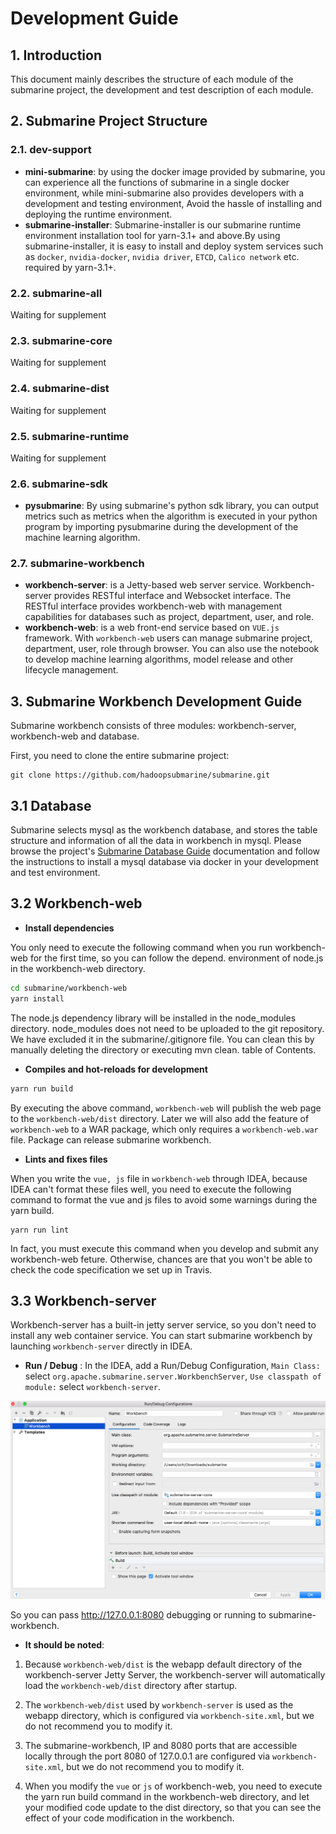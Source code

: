 <!--
   Licensed to the Apache Software Foundation (ASF) under one or more
   contributor license agreements.  See the NOTICE file distributed with
   this work for additional information regarding copyright ownership.
   The ASF licenses this file to You under the Apache License, Version 2.0
   (the "License"); you may not use this file except in compliance with
   the License.  You may obtain a copy of the License at
   http://www.apache.org/licenses/LICENSE-2.0
   Unless required by applicable law or agreed to in writing, software
   distributed under the License is distributed on an "AS IS" BASIS,
   WITHOUT WARRANTIES OR CONDITIONS OF ANY KIND, either express or implied.
   See the License for the specific language governing permissions and
   limitations under the License.
-->
# Development Guide

## 1. Introduction

This document mainly describes the structure of each module of the submarine 
project, the development and test description of each module.

## 2. Submarine Project Structure

### 2.1. dev-support

+ **mini-submarine**: by using the docker image provided by submarine, you can 
experience all the functions of submarine in a single docker environment, while 
mini-submarine also provides developers with a development and testing 
environment, Avoid the hassle of installing and deploying the runtime 
environment.
+ **submarine-installer**: Submarine-installer is our submarine runtime 
environment installation tool for yarn-3.1+ and above.By using 
submarine-installer, it is easy to install and deploy system services such as
`docker`, `nvidia-docker`, `nvidia driver`, `ETCD`, `Calico network` etc. 
required by yarn-3.1+.

### 2.2. submarine-all

Waiting for supplement

### 2.3. submarine-core

Waiting for supplement

### 2.4. submarine-dist

Waiting for supplement

### 2.5. submarine-runtime

Waiting for supplement

### 2.6. submarine-sdk
+ **pysubmarine**: By using submarine's python sdk library, you can output 
metrics such as metrics when the algorithm is executed in your python program by
importing pysubmarine during the development of the machine learning algorithm.

### 2.7. submarine-workbench
+ **workbench-server**: is a Jetty-based web server service. Workbench-server 
provides RESTful interface and Websocket interface. The RESTful interface 
provides workbench-web with management capabilities for databases such as 
project, department, user, and role.
+ **workbench-web**: is a web front-end service based on `VUE.js` framework. 
With `workbench-web` users can manage submarine project, department, user, role 
through browser. You can also use the notebook to develop machine learning 
algorithms, model release and other lifecycle management.

## 3. Submarine Workbench Development Guide

Submarine workbench consists of three modules: workbench-server, workbench-web
and database. 

First, you need to clone the entire submarine project: 

```
git clone https://github.com/hadoopsubmarine/submarine.git
```

## 3.1 Database

Submarine selects mysql as the workbench database, and stores the table 
structure and information of all the data in workbench in mysql. Please browse 
the project's [Submarine Database Guide](../database/) documentation and follow 
the instructions to install a mysql database via docker in your development and 
test environment.

## 3.2 Workbench-web

+ **Install dependencies**

You only need to execute the following command when you run workbench-web for 
the first time, so you can follow the depend. environment of node.js in the 
workbench-web directory.

```bash
cd submarine/workbench-web
yarn install
```

The node.js dependency library will be installed in the node_modules directory. node_modules does not need to be uploaded to the git repository. We have excluded it in the submarine/.gitignore file. You can clean this by manually deleting the directory or executing mvn clean. table of Contents.

+ **Compiles and hot-reloads for development**

```bash
yarn run build
```

By executing the above command, `workbench-web` will publish the web page to the `workbench-web/dist` directory. Later we will also add the feature of `workbench-web` to a WAR package, which only requires a `workbench-web.war` file. Package can release submarine workbench.

+ **Lints and fixes files**

When you write the `vue, js` file in `workbench-web` through IDEA, because IDEA can't format these files well, you need to execute the following command to format the vue and js files to avoid some warnings during the yarn build. 

```
yarn run lint
```

In fact, you must execute this command when you develop and submit any workbench-web feture. Otherwise, chances are that you won't be able to check the code specification we set up in Travis.

## 3.3 Workbench-server

Workbench-server has a built-in jetty server service, so you don't need to install any web container service. You can start submarine workbench by launching `workbench-server` directly in IDEA.

+ **Run / Debug** : In the IDEA, add a Run/Debug Configuration, `Main Class:` select `org.apache.submarine.server.WorkbenchServer`, `Use classpath of module:` select `workbench-server`. 

![img](../assets/Run-Debug-Configuration.png)

So you can pass http://127.0.0.1:8080 debugging or running to submarine-workbench.

+ **It should be noted**: 

1. Because `workbench-web/dist` is the webapp default directory of the workbench-server Jetty Server, the workbench-server will automatically load the `workbench-web/dist` directory after startup.

2. The `workbench-web/dist` used by `workbench-server` is used as the webapp directory, which is configured via `workbench-site.xml`, but we do not recommend you to modify it.

3. The submarine-workbench, IP and 8080 ports that are accessible locally through the port 8080 of 127.0.0.1 are configured via  `workbench-site.xml`, but we do not recommend you to modify it.

4. When you modify the `vue` or `js` of workbench-web, you need to execute the yarn run build command in the workbench-web directory, and let your modified code update to the dist directory, so that you can see the effect of your code modification in the workbench.
